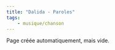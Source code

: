 ```yaml
---
title: "Dalida - Paroles"
tags:
    - musique/chanson
---
```


Page créée automatiquement, mais vide.
